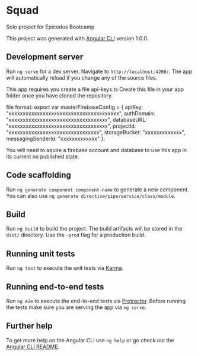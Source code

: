 # Squad
Solo project for Epicodus Bootcamp

This project was generated with [Angular CLI](https://github.com/angular/angular-cli) version 1.0.0.

## Development server

Run `ng serve` for a dev server. Navigate to `http://localhost:4200/`. The app will automatically reload if you change any of the source files.

This app requires you create a file api-keys.ts
Create this file in your app folder once you have cloned the repository.

file format:
export var masterFirebaseConfig = {
    apiKey: "xxxxxxxxxxxxxxxxxxxxxxxxxxxxxxxxxxxxxxx",
    authDomain: "xxxxxxxxxxxxxxxxxxxxxxxxxxxxxxxxxxx",
    databaseURL: "xxxxxxxxxxxxxxxxxxxxxxxxxxxxxxxxxxx",
    projectId: "xxxxxxxxxxxxxxxxxxxxxxxxxxxxxxxx",
    storageBucket: "xxxxxxxxxxxxx",
    messagingSenderId: "xxxxxxxxxxxxx"
  };


You will need to aquire a firebase account and database to use  this app in its current no published state.

## Code scaffolding

Run `ng generate component component-name` to generate a new component. You can also use `ng generate directive/pipe/service/class/module`.

## Build

Run `ng build` to build the project. The build artifacts will be stored in the `dist/` directory. Use the `-prod` flag for a production build.

## Running unit tests

Run `ng test` to execute the unit tests via [Karma](https://karma-runner.github.io).

## Running end-to-end tests

Run `ng e2e` to execute the end-to-end tests via [Protractor](http://www.protractortest.org/).
Before running the tests make sure you are serving the app via `ng serve`.

## Further help

To get more help on the Angular CLI use `ng help` or go check out the [Angular CLI README](https://github.com/angular/angular-cli/blob/master/README.md).
